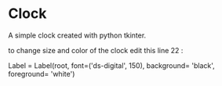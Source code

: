 # Clock

A simple clock created with python tkinter.

to change size and color of the clock edit this line 22 :

Label = Label(root, font=('ds-digital', 150), background= 'black', foreground= 'white')
